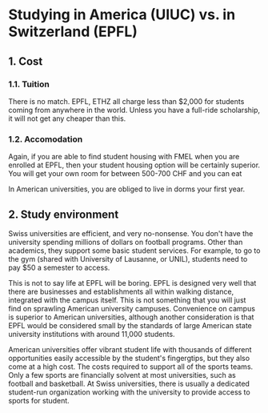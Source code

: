 # Studying in America (UIUC) vs. in Switzerland (EPFL)

## 1. Cost
### 1.1. Tuition

There is no match. EPFL, ETHZ all charge less than $2,000 for students coming from anywhere in the world. Unless you have a full-ride scholarship, it will not get any cheaper than this. 

### 1.2. Accomodation

Again, if you are able to find student housing with FMEL when you are enrolled at EPFL, then your student housing option will be certainly superior. You will get your own room for between 500-700 CHF and you can eat 

In American universities, you are obliged to live in dorms your first year. 

## 2. Study environment

Swiss universities are efficient, and very no-nonsense. You don't have the university spending millions of dollars on football programs. Other than academics, they support some basic student services. For example, to go to the gym (shared with University of Lausanne, or UNIL), students need to pay $50 a semester to access. 

This is not to say life at EPFL will be boring. EPFL is designed very well that there are businesses and establishments all within walking distance, integrated with the campus itself. This is not something that you will just find on sprawling American university campuses. Convenience on campus is superior to American universities, although another consideration is that EPFL would be considered small by the standards of large American state university institutions with around 11,000 students. 

American universities offer vibrant student life with thousands of different opportunities easily accessible by the student's fingergtips, but they also come at a high cost. The costs required to support all of the sports teams. Only a few sports are financially solvent at most universities, such as football and basketball. At Swiss universities, there is usually a dedicated student-run organization working with the university to provide access to sports for student.



